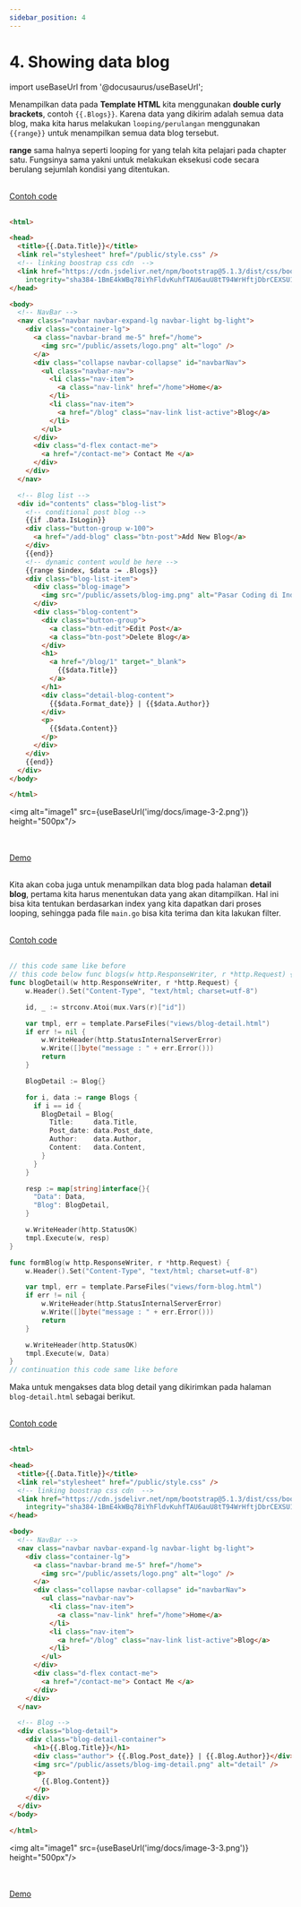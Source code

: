 ```yaml
---
sidebar_position: 4
---
```


# 4. Showing data blog

import useBaseUrl from '@docusaurus/useBaseUrl';

Menampilkan data pada **Template HTML** kita menggunakan **double curly brackets**, contoh `{{.Blogs}}`. Karena data yang dikirim adalah semua data blog, maka kita harus melakukan `looping/perulangan` menggunakan `{{range}}` untuk menampilkan semua data blog tersebut.

**range** sama halnya seperti looping for yang telah kita pelajari pada chapter satu. Fungsinya sama yakni untuk melakukan eksekusi code secara berulang sejumlah kondisi yang ditentukan.

<br />

<a class="btn-example-code" href="">
Contoh code
</a>

<br />
<br />

```html {43-66} title="blog.html"
<html>

<head>
  <title>{{.Data.Title}}</title>
  <link rel="stylesheet" href="/public/style.css" />
  <!-- linking boostrap css cdn  -->
  <link href="https://cdn.jsdelivr.net/npm/bootstrap@5.1.3/dist/css/bootstrap.min.css" rel="stylesheet"
    integrity="sha384-1BmE4kWBq78iYhFldvKuhfTAU6auU8tT94WrHftjDbrCEXSU1oBoqyl2QvZ6jIW3" crossorigin="anonymous">
</head>

<body>
  <!-- NavBar -->
  <nav class="navbar navbar-expand-lg navbar-light bg-light">
    <div class="container-lg">
      <a class="navbar-brand me-5" href="/home">
        <img src="/public/assets/logo.png" alt="logo" />
      </a>
      <div class="collapse navbar-collapse" id="navbarNav">
        <ul class="navbar-nav">
          <li class="nav-item">
            <a class="nav-link" href="/home">Home</a>
          </li>
          <li class="nav-item">
            <a href="/blog" class="nav-link list-active">Blog</a>
          </li>
        </ul>
      </div>
      <div class="d-flex contact-me">
        <a href="/contact-me"> Contact Me </a>
      </div>
    </div>
  </nav>

  <!-- Blog list -->
  <div id="contents" class="blog-list">
    <!-- conditional post blog -->
    {{if .Data.IsLogin}}
    <div class="button-group w-100">
      <a href="/add-blog" class="btn-post">Add New Blog</a>
    </div>
    {{end}}
    <!-- dynamic content would be here -->
    {{range $index, $data := .Blogs}}
    <div class="blog-list-item">
      <div class="blog-image">
        <img src="/public/assets/blog-img.png" alt="Pasar Coding di Indonesia Dinilai Masih Menjanjikan" />
      </div>
      <div class="blog-content">
        <div class="button-group">
          <a class="btn-edit">Edit Post</a>
          <a class="btn-post">Delete Blog</a>
        </div>
        <h1>
          <a href="/blog/1" target="_blank">
            {{$data.Title}}
          </a>
        </h1>
        <div class="detail-blog-content">
          {{$data.Format_date}} | {{$data.Author}}
        </div>
        <p>
          {{$data.Content}}
        </p>
      </div>
    </div>
    {{end}}
  </div>
</body>

</html>
```

<img alt="image1" src={useBaseUrl('img/docs/image-3-2.png')} height="500px"/>

<br />
<br />

<div>
<a class="btn-demo" href="">
Demo
</a>
</div>
<br />

Kita akan coba juga untuk menampilkan data blog pada halaman **detail blog**, pertama kita harus menentukan data yang akan ditampilkan. Hal ini bisa kita tentukan berdasarkan index yang kita dapatkan dari proses looping, sehingga pada file `main.go` bisa kita terima dan kita lakukan filter.


<br />

<a class="btn-example-code" href="">
Contoh code
</a>

<br />
<br />

```go {15-31} title="main.go"
// this code same like before
// this code below func blogs(w http.ResponseWriter, r *http.Request) {
func blogDetail(w http.ResponseWriter, r *http.Request) {
    w.Header().Set("Content-Type", "text/html; charset=utf-8")

    id, _ := strconv.Atoi(mux.Vars(r)["id"])

    var tmpl, err = template.ParseFiles("views/blog-detail.html")
    if err != nil {
        w.WriteHeader(http.StatusInternalServerError)
        w.Write([]byte("message : " + err.Error()))
        return
    }

    BlogDetail := Blog{}

    for i, data := range Blogs {
      if i == id {
        BlogDetail = Blog{
          Title:     data.Title,
          Post_date: data.Post_date,
          Author:    data.Author,
          Content:   data.Content,
        }
      }
    }

    resp := map[string]interface{}{
      "Data": Data,
      "Blog": BlogDetail,
    }

    w.WriteHeader(http.StatusOK)
    tmpl.Execute(w, resp)
}

func formBlog(w http.ResponseWriter, r *http.Request) {
	w.Header().Set("Content-Type", "text/html; charset=utf-8")

	var tmpl, err = template.ParseFiles("views/form-blog.html")
	if err != nil {
		w.WriteHeader(http.StatusInternalServerError)
		w.Write([]byte("message : " + err.Error()))
		return
	}

	w.WriteHeader(http.StatusOK)
	tmpl.Execute(w, Data)
}
// continuation this code same like before
```


Maka untuk mengakses data blog detail yang dikirimkan pada halaman `blog-detail.html` sebagai berikut.

<br />

<a class="btn-example-code" href="">
Contoh code
</a>

<br />
<br />

```html {35-44} title="blog-detail.html"
<html>

<head>
  <title>{{.Data.Title}}</title>
  <link rel="stylesheet" href="/public/style.css" />
  <!-- linking boostrap css cdn  -->
  <link href="https://cdn.jsdelivr.net/npm/bootstrap@5.1.3/dist/css/bootstrap.min.css" rel="stylesheet"
    integrity="sha384-1BmE4kWBq78iYhFldvKuhfTAU6auU8tT94WrHftjDbrCEXSU1oBoqyl2QvZ6jIW3" crossorigin="anonymous">
</head>

<body>
  <!-- NavBar -->
  <nav class="navbar navbar-expand-lg navbar-light bg-light">
    <div class="container-lg">
      <a class="navbar-brand me-5" href="/home">
        <img src="/public/assets/logo.png" alt="logo" />
      </a>
      <div class="collapse navbar-collapse" id="navbarNav">
        <ul class="navbar-nav">
          <li class="nav-item">
            <a class="nav-link" href="/home">Home</a>
          </li>
          <li class="nav-item">
            <a href="/blog" class="nav-link list-active">Blog</a>
          </li>
        </ul>
      </div>
      <div class="d-flex contact-me">
        <a href="/contact-me"> Contact Me </a>
      </div>
    </div>
  </nav>

  <!-- Blog -->
  <div class="blog-detail">
    <div class="blog-detail-container">
      <h1>{{.Blog.Title}}</h1>
      <div class="author"> {{.Blog.Post_date}} | {{.Blog.Author}}</div>
      <img src="/public/assets/blog-img-detail.png" alt="detail" />
      <p>
        {{.Blog.Content}}
      </p>
    </div>
  </div>
</body>

</html>
```

<img alt="image1" src={useBaseUrl('img/docs/image-3-3.png')} height="500px"/>

<br />
<br />

<div>
<a class="btn-demo" href="">
Demo
</a>
</div>

